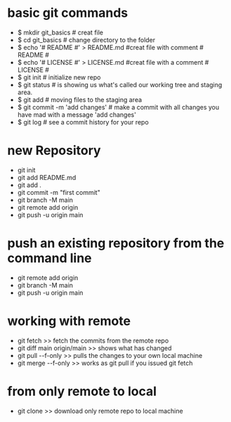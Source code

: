 # basic git commands 
 
* $ mkdir git_basics  # creat file 
* $ cd git_basics     # change directory to the folder
* $ echo '# README #' > README.md    #creat file with comment # README #
* $ echo '# LICENSE #' > LICENSE.md   #creat file with a comment # LICENSE #
* $ git init  # initialize new repo 
* $ git status     # is showing us what's called our working tree and staging area.
* $ git add  <file>      # moving files to the staging area 
* $ git commit -m  'add changes'     # make a commit with all changes you have mad with a message 'add changes'
* $ git log      # see a commit history for your repo


# new Repository 
* git init
* git add README.md
* git add . 
* git commit -m "first commit"
* git branch -M main
* git remote add origin <reop link> 
* git push -u origin main

# push an existing repository from the command line
* git remote add origin 
* git branch -M main
* git push -u origin main

# working with remote 
* git fetch     >> fetch the commits from the remote repo 
* git diff main origin/main   >> shows what has changed 
* git pull --f-only     >> pulls the changes to your own local machine 
* git merge --f-only    >> works as git pull if you issued git fetch 


# from only remote to local 
* git clone <remote repo url> <local directory name>    >> download only remote repo to local machine 


